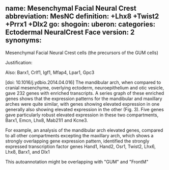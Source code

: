 name: Mesenchymal Facial Neural Crest
abbreviation: MesNC
definition: +Lhx8 +Twist2 +Prrx1 +Dlx2
go:
shogoin: 
uberon:
categories: Ectodermal NeuralCrest Face
version: 2
synonyms:
---

Mesenchymal Facial Neural Crest cells (the precursors of the GUM cells)

Justification:

Also:
Barx1, Crlf1, Igf1, Mfap4, Lpar1, Gpc3

[doi:  10.1016/j.ydbio.2014.04.016] The mandibular arch, when compared to cranial mesenchyme, overlying ectoderm, neuroepithelium and otic vesicle, gave 232 genes with enriched transcripts. A series graph of these enriched genes shows that the expression patterns for the mandibular and maxillary arches were quite similar, with genes showing elevated expression in one generally also showing elevated expression in the other (Fig. 3). Five genes gave particularly robust elevated expression in these two compartments, Barx1, Emcn, Lhx8, Mab21l1 and Kcne3.

For example, an analysis of the mandibular arch elevated genes, compared to all other compartments excepting the maxillary arch, which shows a strongly overlapping gene expression pattern, identified the strongly expressed transcription factor genes Hand1, Hand2, Osr1, Twist2, Lhx6, Lhx8, Barx1, and Dlx1

This autoannotation might be overlapping with "GUM" and "FrontM"
 




